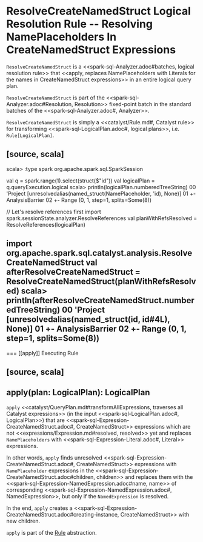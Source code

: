 # ResolveCreateNamedStruct Logical Resolution Rule -- Resolving NamePlaceholders In CreateNamedStruct Expressions

`ResolveCreateNamedStruct` is a <<spark-sql-Analyzer.adoc#batches, logical resolution rule>> that <<apply, replaces NamePlaceholders with Literals for the names in CreateNamedStruct expressions>> in an entire logical query plan.

`ResolveCreateNamedStruct` is part of the <<spark-sql-Analyzer.adoc#Resolution, Resolution>> fixed-point batch in the standard batches of the <<spark-sql-Analyzer.adoc#, Analyzer>>.

`ResolveCreateNamedStruct` is simply a <<catalyst/Rule.md#, Catalyst rule>> for transforming <<spark-sql-LogicalPlan.adoc#, logical plans>>, i.e. `Rule[LogicalPlan]`.

[source, scala]
----
scala> :type spark
org.apache.spark.sql.SparkSession

val q = spark.range(1).select(struct($"id"))
val logicalPlan = q.queryExecution.logical
scala> println(logicalPlan.numberedTreeString)
00 'Project [unresolvedalias(named_struct(NamePlaceholder, 'id), None)]
01 +- AnalysisBarrier
02       +- Range (0, 1, step=1, splits=Some(8))

// Let's resolve references first
import spark.sessionState.analyzer.ResolveReferences
val planWithRefsResolved = ResolveReferences(logicalPlan)

import org.apache.spark.sql.catalyst.analysis.ResolveCreateNamedStruct
val afterResolveCreateNamedStruct = ResolveCreateNamedStruct(planWithRefsResolved)
scala> println(afterResolveCreateNamedStruct.numberedTreeString)
00 'Project [unresolvedalias(named_struct(id, id#4L), None)]
01 +- AnalysisBarrier
02       +- Range (0, 1, step=1, splits=Some(8))
----

=== [[apply]] Executing Rule

[source, scala]
----
apply(plan: LogicalPlan): LogicalPlan
----

`apply` <<catalyst/QueryPlan.md#transformAllExpressions, traverses all Catalyst expressions>> (in the input <<spark-sql-LogicalPlan.adoc#, LogicalPlan>>) that are <<spark-sql-Expression-CreateNamedStruct.adoc#, CreateNamedStruct>> expressions which are not <<expressions/Expression.md#resolved, resolved>> yet and replaces `NamePlaceholders` with <<spark-sql-Expression-Literal.adoc#, Literal>> expressions.

In other words, `apply` finds unresolved <<spark-sql-Expression-CreateNamedStruct.adoc#, CreateNamedStruct>> expressions with `NamePlaceholder` expressions in the <<spark-sql-Expression-CreateNamedStruct.adoc#children, children>> and replaces them with the <<spark-sql-Expression-NamedExpression.adoc#name, name>> of corresponding <<spark-sql-Expression-NamedExpression.adoc#, NamedExpression>>, but only if the `NamedExpression` is resolved.

In the end, `apply` creates a <<spark-sql-Expression-CreateNamedStruct.adoc#creating-instance, CreateNamedStruct>> with new children.

`apply` is part of the [Rule](catalyst/Rule.md#apply) abstraction.
